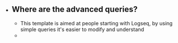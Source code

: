 - ## Where are the advanced queries?
	- This template is aimed at people starting with Logseq, by using simple queries it's easier to modify and understand
	-